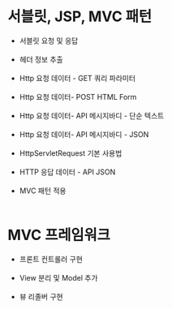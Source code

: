 # 서블릿, JSP, MVC 패턴
- 서블릿 요청 및 응답 <br></br>
- 헤더 정보 추출 <br></br>
- Http 요청 데이터 - GET 쿼리 파라미터 <br></br>
- Http 요청 데이터- POST HTML Form <br></br>
- Http 요청 데이터- API 메시지바디 - 단순 텍스트 <br></br>
- Http 요청 데이터- API 메시지바디 - JSON <br></br>
- HttpServletRequest 기본 사용법 <br></br>
- HTTP 응답 데이터 - API JSON <br></br>
- MVC 패턴 적용 <br></br>

# MVC 프레임워크
- 프론트 컨트롤러 구현 <br></br>
- View 분리 및 Model 추가 <br></br>
- 뷰 리졸버 구현 <br></br>
